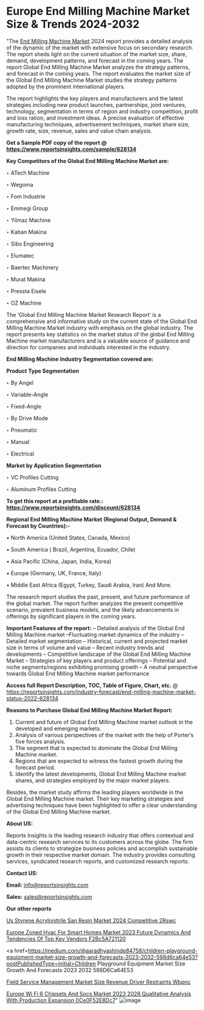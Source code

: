 # Europe End Milling Machine Market Size & Trends 2024-2032

 "The <a href=https://www.reportsinsights.com/sample/628134>End Milling Machine Market</a> 2024 report provides a detailed analysis of the dynamic of the market with extensive focus on secondary research. The report sheds light on the current situation of the market size, share, demand, development patterns, and forecast in the coming years. The report Global End Milling Machine Market analyzes the strategy patterns, and forecast in the coming years. The report evaluates the market size of the Global End Milling Machine Market studies the strategy patterns adopted by the prominent international players.

The report highlights the key players and manufacturers and the latest strategies including new product launches, partnerships, joint ventures, technology, segmentation in terms of region and industry competition, profit and loss ration, and investment ideas. A precise evaluation of effective manufacturing techniques, advertisement techniques, market share size, growth rate, size, revenue, sales and value chain analysis.

<strong>Get a Sample PDF copy of the report @ <a href=https://www.reportsinsights.com/sample/628134 style=color:#0000ff;>https://www.reportsinsights.com/sample/628134</a></strong>

<strong>Key Competitors of the Global End Milling Machine Market are:</strong>

‣ ATech Machine

‣ Wegoma

‣ Fom Industrie

‣ Emmegi Group

‣ Yilmaz Machine

‣ Kaban Makina

‣ Sibo Engineering

‣ Elumatec

‣ Baertec Machinery

‣ Murat Makina

‣ Pressta Eisele

‣ OZ Machine

The ‘Global End Milling Machine Market Research Report’ is a comprehensive and informative study on the current state of the Global End Milling Machine Market industry with emphasis on the global industry. The report presents key statistics on the market status of the global End Milling Machine market manufacturers and is a valuable source of guidance and direction for companies and individuals interested in the industry.

<strong>End Milling Machine Industry Segmentation covered are:</strong>

<strong>Product Type Segmentation</strong>

‣    By Angel

‣ Variable-Angle

‣ Fixed-Angle

‣ By Drive Mode

‣ Pneumatic

‣ Manual

‣ Electrical

<strong>Market by Application Segmentation</strong>

‣   VC Profiles Cutting

‣ Aluminum Profiles Cutting

<strong>To get this report at a profitable rate.: <a href=https://www.reportsinsights.com/discount/628134 style=color:#0000ff;>https://www.reportsinsights.com/discount/628134</a></strong>

<strong>Regional End Milling Machine Market (Regional Output, Demand &amp; Forecast by Countries):-</strong>

• North America (United States, Canada, Mexico)

• South America ( Brazil, Argentina, Ecuador, Chile)

• Asia Pacific (China, Japan, India, Korea)

• Europe (Germany, UK, France, Italy)

• Middle East Africa (Egypt, Turkey, Saudi Arabia, Iran) And More.

The research report studies the past, present, and future performance of the global market. The report further analyzes the present competitive scenario, prevalent business models, and the likely advancements in offerings by significant players in the coming years.

<strong>Important Features of the report:</strong>
– Detailed analysis of the Global End Milling Machine market
–Fluctuating market dynamics of the industry
–Detailed market segmentation
– Historical, current and projected market size in terms of volume and value
– Recent industry trends and developments
– Competitive landscape of the Global End Milling Machine Market
– Strategies of key players and product offerings
– Potential and niche segments/regions exhibiting promising growth
– A neutral perspective towards Global End Milling Machine market performance

<strong>Access full Report Description, TOC, Table of Figure, Chart, etc. </strong>@   <a href=https://reportsinsights.com/industry-forecast/end-milling-machine-market-status-2022-628134 style=color:#0000ff;>https://reportsinsights.com/industry-forecast/end-milling-machine-market-status-2022-628134</a>

<strong>Reasons to Purchase Global End Milling Machine Market Report:</strong>
1. Current and future of Global End Milling Machine market outlook in the developed and emerging markets.
2. Analysis of various perspectives of the market with the help of Porter’s five forces analysis.
3. The segment that is expected to dominate the Global End Milling Machine market.
4. Regions that are expected to witness the fastest growth during the forecast period.
5. Identify the latest developments, Global End Milling Machine market shares, and strategies employed by the major market players.

Besides, the market study affirms the leading players worldwide in the Global End Milling Machine market. Their key marketing strategies and advertising techniques have been highlighted to offer a clear understanding of the Global End Milling Machine market.

<strong><strong>About US</strong>:</strong>

Reports Insights is the leading research industry that offers contextual and data-centric research services to its customers across the globe. The firm assists its clients to strategize business policies and accomplish sustainable growth in their respective market domain. The industry provides consulting services, syndicated research reports, and customized research reports.

<strong>Contact US:</strong>

<p class=><b>Email:</b> <a href=mailto:info@reportsinsights.com>info@reportsinsights.com</a></p>
<p class=><b>Sales:</b> <a href=mailto:sales@reportsinsights.com>sales@reportsinsights.com</a></p>

<strong>Our other reports</strong>

<a href=https://www.linkedin.com/pulse/us-styrene-acrylonitrile-san-resin-market-2024-competitive-2rswc/>Us Styrene Acrylonitrile San Resin Market 2024 Competitive 2Rswc</a>

<a href=https://medium.com/@g65914336/europe-zoned-hvac-for-smart-homes-market-2023-future-dynamics-and-tendencies-of-top-key-vendors-f2bc5a721120>Europe Zoned Hvac For Smart Homes Market 2023 Future Dynamics And Tendencies Of Top Key Vendors F2Bc5A721120</a>

<a href=https://medium.com/@aaradhyashinde84758/children-playground-equipment-market-size-growth-and-forecasts-2023-2032-598d6ca64e53?postPublishedType=initial>Children Playground Equipment Market Size Growth And Forecasts 2023 2032 598D6Ca64E53</a>

<a href=https://www.linkedin.com/pulse/field-service-management-market-size-revenue-driver-restraints-wbpnc/>Field Service Management Market Size Revenue Driver Restraints Wbpnc</a>

<a href=https://medium.com/@yadavahaan91/europe-wi-fi-6-chipsets-and-socs-market-2023-2028-qualitative-analysis-with-production-expansion-0ce0f52e8dc7>Europe Wi Fi 6 Chipsets And Socs Market 2023 2028 Qualitative Analysis With Production Expansion 0Ce0F52E8Dc7</a>"
![image](https://github.com/daminid12/RImarketresearch/assets/158430485/51f7e534-e0ab-4b5e-a32d-ef9b70ce33bd)
